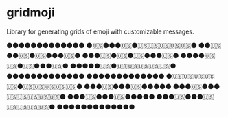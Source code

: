 # gridmoji

Library for generating grids of emoji with customizable messages.

⚫⚫⚫⚫⚫⚫⚫⚫⚫⚫⚫⚫⚫
⚫🇺🇸⚫⚫⚫🇺🇸⚫🇺🇸🇺🇸🇺🇸🇺🇸🇺🇸⚫
⚫⚫🇺🇸⚫⚫🇺🇸⚫🇺🇸⚫⚫⚫🇺🇸⚫
⚫⚫⚫🇺🇸⚫🇺🇸⚫🇺🇸⚫⚫⚫🇺🇸⚫
⚫⚫⚫⚫🇺🇸🇺🇸⚫🇺🇸⚫⚫⚫🇺🇸⚫
⚫⚫⚫⚫⚫🇺🇸⚫🇺🇸🇺🇸🇺🇸🇺🇸🇺🇸⚫
⚫⚫⚫⚫⚫⚫⚫⚫⚫⚫⚫⚫⚫
⚫⚫⚫⚫⚫⚫⚫⚫⚫⚫⚫⚫⚫
⚫🇺🇸🇺🇸🇺🇸🇺🇸🇺🇸⚫🇺🇸🇺🇸🇺🇸🇺🇸🇺🇸⚫
⚫⚫⚫🇺🇸⚫⚫⚫🇺🇸⚫⚫⚫⚫⚫
⚫⚫⚫🇺🇸⚫⚫⚫🇺🇸🇺🇸🇺🇸🇺🇸🇺🇸⚫
⚫⚫⚫🇺🇸⚫⚫⚫🇺🇸⚫⚫⚫⚫⚫
⚫⚫⚫🇺🇸⚫⚫⚫🇺🇸🇺🇸🇺🇸🇺🇸🇺🇸⚫
⚫⚫⚫⚫⚫⚫⚫⚫⚫⚫⚫⚫⚫

